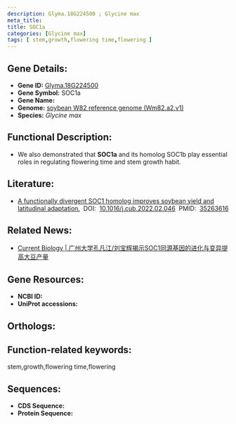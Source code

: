 ```yaml
---
description: Glyma.18G224500 ; Glycine max
meta_title:
title: SOC1a
categories: [Glycine max]
tags: [ stem,growth,flowering time,flowering ]
---
```


## Gene Details:
- **Gene ID:**	[Glyma.18G224500]()
- **Gene Symbol:** SOC1a
- **Gene Name:** 
- **Genome:** [soybean W82 reference genome (Wm82.a2.v1)]()
- **Species:** *Glycine max*

## Functional Description:
   - We also demonstrated that **SOC1a** and its homolog SOC1b play essential roles in regulating flowering time and stem growth habit.

## Literature:
   - [A functionally divergent SOC1 homolog improves soybean yield and latitudinal adaptation.]( https://www.cell.com/current-biology/fulltext/S0960-9822(22)00279-2?_returnURL=https%3A%2F%2Flinkinghub.elsevier.com%2Fretrieve%2Fpii%2FS0960982222002792%3Fshowall%3Dtrue)&nbsp;&nbsp;DOI:&nbsp;&nbsp;[10.1016/j.cub.2022.02.046](https://www.cell.com/current-biology/fulltext/S0960-9822(22)00279-2?_returnURL=https%3A%2F%2Flinkinghub.elsevier.com%2Fretrieve%2Fpii%2FS0960982222002792%3Fshowall%3Dtrue)&nbsp;&nbsp;PMID:&nbsp;&nbsp;[35263616](https://pubmed.ncbi.nlm.nih.gov/35263616/)

## Related News:
   - [Current Biology | 广州大学孔凡江/刘宝辉揭示SOC1同源基因的进化与变异提高大豆产量](https://mp.weixin.qq.com/s?__biz=Mzg3MDEwNDEyMg==&mid=2247526423&idx=2&sn=861d55c257834ba03d1ef5fef630d19d&chksm=ce90c542f9e74c5455ef77d212719ddc29f9c399ab55b4b847dfbc7e98d8094eb9abf1f11e43&scene=27#wechat_redirect)

## Gene Resources:
- **NCBI ID:** [](https://www.ncbi.nlm.nih.gov/gene/?term=)
- **UniProt accessions:** [](https://www.uniprot.org/uniprotkb//entry)

## Orthologs:

## Function-related keywords:
stem,growth,flowering time,flowering

## Sequences:
- **CDS Sequence:**
- **Protein Sequence:**
